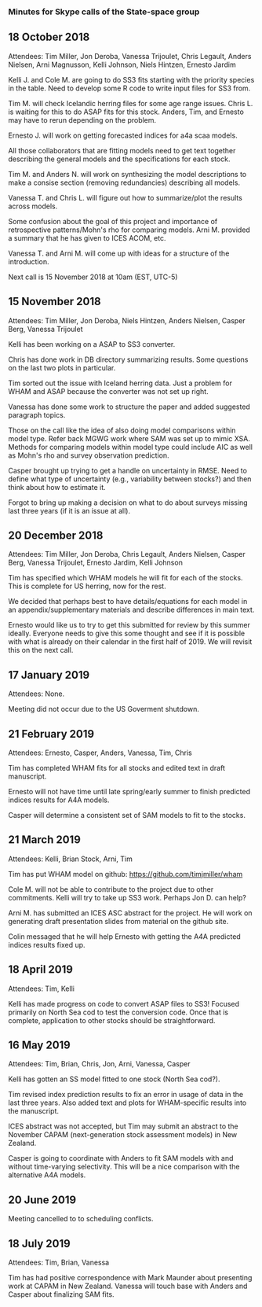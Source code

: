 ### Minutes for Skype calls of the State-space group

## 18 October 2018
Attendees:   Tim Miller, Jon Deroba, Vanessa Trijoulet, Chris Legault, Anders Nielsen, Arni Magnusson, Kelli Johnson, 
  Niels Hintzen, Ernesto Jardim

Kelli J. and Cole M. are going to do SS3 fits starting with the priority species in the table. Need to develop some R code to write input
files for SS3 from.

Tim M. will check Icelandic herring files for some age range issues. Chris L. is waiting for this to do ASAP fits for this stock. 
Anders, Tim, and Ernesto may have to rerun depending on the problem.

Ernesto J. will work on getting forecasted indices for a4a scaa models.

All those collaborators that are fitting models need to get text together describing the general models and the specifications for each 
stock.

Tim M. and Anders N. will work on synthesizing the model descriptions to make a consise section (removing redundancies) describing 
all models.

Vanessa T. and Chris L. will figure out how to summarize/plot the results across models.

Some confusion about the goal of this project and importance of retrospective patterns/Mohn's rho for comparing models. Arni M.
provided a summary that he has given to ICES ACOM, etc.

Vanessa T. and Arni M. will come up with ideas for a structure of the introduction.

Next call is 15 November 2018 at 10am (EST, UTC-5) 


## 15 November 2018
Attendees: Tim Miller, Jon Deroba, Niels Hintzen, Anders Nielsen, Casper Berg, Vanessa Trijoulet

Kelli has been working on a ASAP to SS3 converter.

Chris has done work in DB directory summarizing results. Some questions on the last two plots in particular.

Tim sorted out the issue with Iceland herring data. Just a problem for WHAM and ASAP because the converter was not set up right.

Vanessa has done some work to structure the paper and added suggested paragraph topics.

Those on the call like the idea of also doing model comparisons within model type. Refer back MGWG work where SAM was set up to mimic XSA. Methods for comparing models within model type could include AIC as well as Mohn's rho and survey observation prediction.

Casper brought up trying to get a handle on uncertainty in RMSE. Need to define what type of uncertainty (e.g., variability between stocks?) and then think about how to estimate it.

Forgot to bring up making a decision on what to do about surveys missing last three years (if it is an issue at all). 

## 20 December 2018
Attendees: Tim Miller, Jon Deroba, Chris Legault, Anders Nielsen, Casper Berg, Vanessa Trijoulet, Ernesto Jardim, Kelli Johnson

Tim has specified which WHAM models he will fit for each of the stocks. This is complete for US herring, now for the rest.

We decided that perhaps best to have details/equations for each model in an appendix/supplementary materials and describe differences in main text.

Ernesto would like us to try to get this submitted for review by this summer ideally. Everyone needs to give this some thought and see if it is possible with what is already on their calendar in the first half of 2019. We will revisit this on the next call.

## 17 January 2019
Attendees: None. 

Meeting did not occur due to the US Goverment shutdown.

## 21 February 2019
Attendees: Ernesto, Casper, Anders, Vanessa, Tim, Chris

Tim has completed WHAM fits for all stocks and edited text in draft manuscript.

Ernesto will not have time until late spring/early summer to finish predicted indices results for A4A models.

Casper will determine a consistent set of SAM models to fit to the stocks.

## 21 March 2019
Attendees: Kelli, Brian Stock, Arni, Tim

Tim has put WHAM model on github: https://github.com/timjmiller/wham

Cole M. will not be able to contribute to the project due to other commitments. Kelli will try to take up SS3 work. Perhaps Jon D. can help?

Arni M. has submitted an ICES ASC abstract for the project. He will work on generating draft presentation slides from material on the github site.

Colin messaged that he will help Ernesto with getting the A4A predicted indices results fixed up.

## 18 April 2019
Attendees: Tim, Kelli

Kelli has made progress on code to convert ASAP files to SS3! Focused primarily on North Sea cod to test the conversion code. Once that is complete, application to other stocks should be straightforward.

## 16 May 2019
Attendees: Tim, Brian, Chris, Jon, Arni, Vanessa, Casper

Kelli has gotten an SS model fitted to one stock (North Sea cod?).

Tim revised index prediction results to fix an error in usage of data in the last three years. Also added text and plots for WHAM-specific results into the manuscript.

ICES abstract was not accepted, but Tim may submit an abstract to the November CAPAM (next-generation stock assessment models) in New Zealand.

Casper is going to coordinate with Anders to fit SAM models with and without time-varying selectivity. This will be a nice comparison with the alternative A4A models.

## 20 June 2019
Meeting cancelled to to scheduling conflicts.

## 18 July 2019
Attendees: Tim, Brian, Vanessa

Tim has had positive correspondence with Mark Maunder about presenting work at CAPAM in New Zealand.
Vanessa will touch base with Anders and Casper about finalizing SAM fits.


